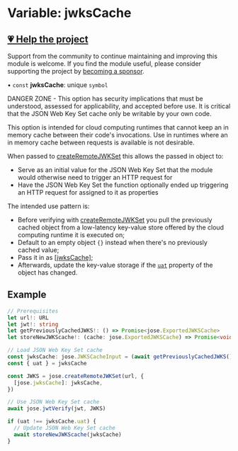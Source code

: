 # Variable: jwksCache

## [💗 Help the project](https://github.com/sponsors/panva)

Support from the community to continue maintaining and improving this module is welcome. If you find the module useful, please consider supporting the project by [becoming a sponsor](https://github.com/sponsors/panva).

• `const` **jwksCache**: unique `symbol`

DANGER ZONE - This option has security implications that must be understood, assessed for
applicability, and accepted before use. It is critical that the JSON Web Key Set cache only be
writable by your own code.

This option is intended for cloud computing runtimes that cannot keep an in memory cache between
their code's invocations. Use in runtimes where an in memory cache between requests is available
is not desirable.

When passed to [createRemoteJWKSet](../functions/createRemoteJWKSet.md) this allows the passed in
object to:

- Serve as an initial value for the JSON Web Key Set that the module would otherwise need to
  trigger an HTTP request for
- Have the JSON Web Key Set the function optionally ended up triggering an HTTP request for
  assigned to it as properties

The intended use pattern is:

- Before verifying with [createRemoteJWKSet](../functions/createRemoteJWKSet.md) you pull the
  previously cached object from a low-latency key-value store offered by the cloud computing
  runtime it is executed on;
- Default to an empty object `{}` instead when there's no previously cached value;
- Pass it in as [[jwksCache]](../interfaces/RemoteJWKSetOptions.md);
- Afterwards, update the key-value storage if the [`uat`](../interfaces/ExportedJWKSCache.md#uat) property of
  the object has changed.

## Example

```ts
// Prerequisites
let url!: URL
let jwt!: string
let getPreviouslyCachedJWKS!: () => Promise<jose.ExportedJWKSCache>
let storeNewJWKScache!: (cache: jose.ExportedJWKSCache) => Promise<void>

// Load JSON Web Key Set cache
const jwksCache: jose.JWKSCacheInput = (await getPreviouslyCachedJWKS()) || {}
const { uat } = jwksCache

const JWKS = jose.createRemoteJWKSet(url, {
  [jose.jwksCache]: jwksCache,
})

// Use JSON Web Key Set cache
await jose.jwtVerify(jwt, JWKS)

if (uat !== jwksCache.uat) {
  // Update JSON Web Key Set cache
  await storeNewJWKScache(jwksCache)
}
```

